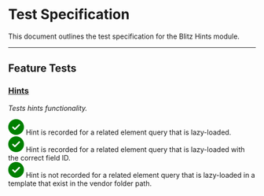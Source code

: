 # Test Specification

This document outlines the test specification for the Blitz Hints module.

---

## Feature Tests

### [Hints](pest/Feature/HintsTest.php)

_Tests hints functionality._

![Pass](https://raw.githubusercontent.com/putyourlightson/craft-generate-test-spec/main/icons/pass.svg) Hint is recorded for a related element query that is lazy-loaded.  
![Pass](https://raw.githubusercontent.com/putyourlightson/craft-generate-test-spec/main/icons/pass.svg) Hint is recorded for a related element query that is lazy-loaded with the correct field ID.  
![Pass](https://raw.githubusercontent.com/putyourlightson/craft-generate-test-spec/main/icons/pass.svg) Hint is not recorded for a related element query that is lazy-loaded in a template that exist in the vendor folder path.  
